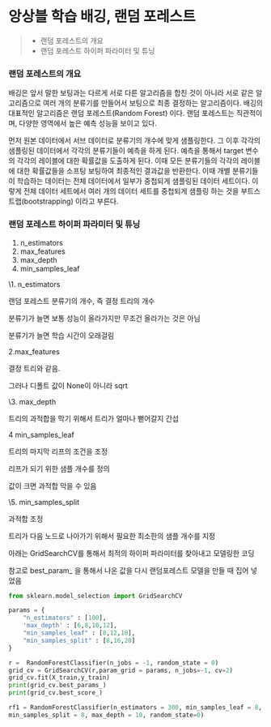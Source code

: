 # 앙상블 학습 배깅, 랜덤 포레스트

> - 랜덤 포레스트의 개요
> - 랜덤 포레스트 하이퍼 파라미터 및 튜닝



### 랜덤 포레스트의 개요



 배깅은 앞서 말한 보팅과는 다르게 서로 다른 알고리즘을 합친 것이 아니라 서로 같은 알고리즘으로 여러 개의 분류기를 만들어서 보팅으로 최종 결정하는 알고리즘이다. 배깅의 대표적인 알고리즘은 랜덤 포레스트(Random Forest) 이다. 랜덤 포레스트는 직관적이며, 다양한 영역에서 높은 예측 성능을 보이고 있다.

 

 먼저 원본 데이터에서 서브 데이터로 분류기의 개수에 맞게 샘플링한다. 그 이후 각각의 샘플링된 데이터에서 각각의 분류기들이 예측을 하게 된다. 예측을 통해서 target 변수의 각각의 레이블에 대한 확률값을 도출하게 된다. 이때 모든 분류기들의 각각의 레이블에 대한 확률값들을 소프팅 보팅하여 최종적인 결과값을 반환한다. 이때 개별 분류기들이 학습하는 데이터는 전체 데이터에서 일부가 중첩되게 샘플링된 데이터 세트이다. 이렇게 전체 데이터 세트에서 여러 개의 데이터 세트를 중첩되게 샘플링 하는 것을 부트스트랩(bootstrapping) 이라고 부른다.



### 랜덤 포레스트 하이퍼 파라미터 및 튜닝



1. n_estimators
2. max_features
3. max_depth
4. min_samples_leaf



\1. n_estimators

 

랜덤 포레스트 분류기의 개수, 즉 결정 트리의 개수

 

분류기가 늘면 보통 성능이 올라가지만 무조건 올라가는 것은 아님

 

분류기가 늘면 학습 시간이 오래걸림

 

2.max_features

 

결정 트리와 같음.

 

그러나 디폴트 값이 None이 아니라 sqrt

 

\3. max_depth

 

트리의 과적합을 막기 위해서 트리가 얼마나 뻗어갈지 간섭

 

4 min_samples_leaf

 

트리의 마지막 리프의 조건을 조정

 

리프가 되기 위한 샘플 개수를 정의

 

값이 크면 과적합 막을 수 있음

 

\5. min_samples_split

 

과적합 조정

 

트리가 다음 노드로 나아가기 위해서 필요한 최소한의 샘플 개수를 지정



아래는 GridSearchCV를 통해서 최적의 하이퍼 파라미터를 찾아내고 모델링한 코딩

참고로 best_param_ 을 통해서 나온 값을 다시 랜덤포레스트 모델을 만들 때 집어 넣었음



```python
from sklearn.model_selection import GridSearchCV

params = {
    "n_estimators" : [100],
    'max_depth' : [6,8,10,12],
    "min_samples_leaf" : [8,12,18],
    "min_samples_split" : [8,16,20]
}

r =  RandomForestClassifier(n_jobs = -1, random_state = 0)
grid_cv = GridSearchCV(r,param_grid = params, n_jobs=-1, cv=2)
grid_cv.fit(X_train,y_train)
print(grid_cv.best_params_)
print(grid_cv.best_score_)

rf1 = RandomForestClassifier(n_estimators = 300, min_samples_leaf = 8,
min_samples_split = 8, max_depth = 10, random_state=0)
```


